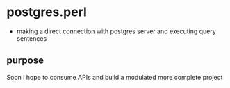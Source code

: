 # postgres.perl
* making a direct connection with postgres server and executing query sentences
## purpose
Soon i hope to consume APIs and build a modulated more complete project
